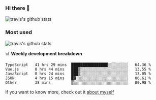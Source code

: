 ### Hi there 👋

<!--
**HondryTravis/HondryTravis** is a ✨ _special_ ✨ repository because its `README.md` (this file) appears on your GitHub profile.

Here are some ideas to get you started:

- 🔭 I’m currently working on ...
- 🌱 I’m currently learning ...
- 👯 I’m looking to collaborate on ...
- 🤔 I’m looking for help with ...
- 💬 Ask me about ...
- 📫 How to reach me: ...
- 😄 Pronouns: ...
- ⚡ Fun fact: ...
-->

![travis's github stats](https://github-readme-stats.vercel.app/api?username=HondryTravis&hide=stars)
### Most used
![travis's github stats](https://github-readme-stats.anuraghazra1.vercel.app/api/top-langs/?username=HondryTravis&layout=compact&hide_title=true)

📊 **Weekly development breakdown**

<!--START_SECTION:waka-->

```text
TypeScript   41 hrs 29 mins  ████████████████░░░░░░░░░   64.36 %
Vue.js       8 hrs 44 mins   ███▒░░░░░░░░░░░░░░░░░░░░░   13.55 %
JavaScript   8 hrs 24 mins   ███▒░░░░░░░░░░░░░░░░░░░░░   13.05 %
JSON         4 hrs 15 mins   █▓░░░░░░░░░░░░░░░░░░░░░░░   06.61 %
Other        38 mins         ▒░░░░░░░░░░░░░░░░░░░░░░░░   00.98 %
```

<!--END_SECTION:waka-->

If you want to know more, check out it [about myself](https://hondrytravis.github.io/)
